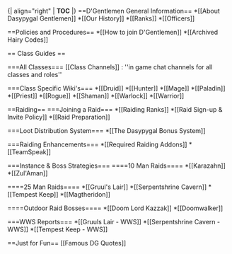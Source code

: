 {| align="right"
  | __TOC__
  |}
==D'Gentlemen General Information==
*[[About Dasypygal Gentlemen]]
*[[Our History]]
*[[Ranks]]
*[[Officers]]


==Policies and Procedures==
*[[How to join D'Gentlemen]]
*[[Archived Hairy Codes]]

== Class Guides ==

===All Classes===
[[Class Channels]] : ''in game chat channels for all classes and roles''


===Class Specific Wiki's===
*[[Druid]]
*[[Hunter]]
*[[Mage]]
*[[Paladin]]
*[[Priest]]
*[[Rogue]]
*[[Shaman]]
*[[Warlock]]
*[[Warrior]]


==Raiding==
===Joining a Raid===
*[[Raiding Ranks]]
*[[Raid Sign-up & Invite Policy]]
*[[Raid Preparation]]

===Loot Distribution System===
*[[The Dasypygal Bonus System]]


===Raiding Enhancements===
*[[Required Raiding Addons]]
*[[TeamSpeak]]


===Instance & Boss Strategies===
====10 Man Raids====
*[[Karazahn]]
*[[Zul'Aman]]

====25 Man Raids====
*[[Gruul's Lair]]
*[[Serpentshrine Cavern]]
*[[Tempest Keep]]
*[[Magtheridon]]

====Outdoor Raid Bosses====
*[[Doom Lord Kazzak]]
*[[Doomwalker]]


===WWS Reports===
*[[Gruuls Lair - WWS]]
*[[Serpentshrine Cavern - WWS]]
*[[Tempest Keep - WWS]]


==Just for Fun==
[[Famous DG Quotes]]